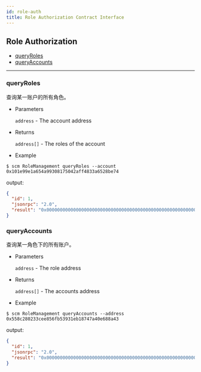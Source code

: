 ```yaml
---
id: role-auth
title: Role Authorization Contract Interface
---
```



<h2 class="hover-list">Role Authorization</h2>

- [queryRoles](#queryRoles)
- [queryAccounts](#queryAccounts)

* * *

### queryRoles

查询某一账户的所有角色。

- Parameters
    
    `address` - The account address

- Returns
    
    `address[]` - The roles of the account

- Example

```shell
$ scm RoleManagement queryRoles --account 0x101e99e1a654a99308175042aff4833a6528be74
```

output:

```json
{
  "id": 1,
  "jsonrpc": "2.0",
  "result": "0x00000000000000000000000000000000000000000000000000000000000000200000000000000000000000000000000000000000000000000000000000000002000000000000000000000000558c280233cee856fb53931eb18747a40e688a430000000000000000000000001be912bdfe6ae5d28f7e9d2f1a5329788e5a4fe6"
}
```

### queryAccounts

查询某一角色下的所有账户。

- Parameters
    
    `address` - The role address

- Returns
    
    `address[]` - The accounts address

- Example

```shell
$ scm RoleManagement queryAccounts --address 0x558c280233cee856fb53931eb18747a40e688a43
```

output:

```json
{
  "id": 1,
  "jsonrpc": "2.0",
  "result": "0x00000000000000000000000000000000000000000000000000000000000000200000000000000000000000000000000000000000000000000000000000000001000000000000000000000000101e99e1a654a99308175042aff4833a6528be74"
}
```